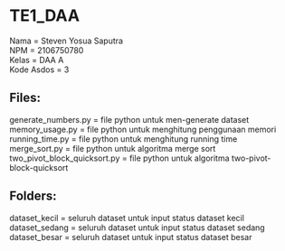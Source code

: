 # TE1_DAA
Nama = Steven Yosua Saputra<br>
NPM = 2106750780<br>
Kelas =  DAA A<br>
Kode Asdos = 3<br>

## Files: <br>
generate_numbers.py = file python untuk men-generate dataset<br>
memory_usage.py = file python untuk menghitung penggunaan memori<br>
running_time.py = file python untuk menghitung running time<br>
merge_sort.py = file python untuk algoritma merge sort<br>
two_pivot_block_quicksort.py = file python untuk algoritma two-pivot-block-quicksort<br>

## Folders: <br>
dataset_kecil = seluruh dataset untuk input status dataset kecil
dataset_sedang = seluruh dataset untuk input status dataset sedang
dataset_besar = seluruh dataset untuk input status dataset besar

